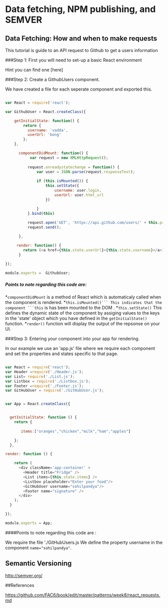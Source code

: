 # Data fetching, NPM publishing, and SEMVER

## Data Fetching: How and when to make requests

This tutorial is guide to an API request to Github to get a users information

###Step 1: First you will need to set-up a basic React environment

Hint  you can find one [here]

###Step 2: Create a GithubUsers component.

We have created a file for each seperate component and exported this.

```javascript 

var React = require('react');

var GithubUser = React.createClass({

	getInitialState: function() {
	    return {
	      username: 'vadda',
	      userUrl: 'bong'
	    };
	},

	  componentDidMount: function() {
	       var request = new XMLHttpRequest();
	     
	      request.onreadystatechange = function() {
	          var user = JSON.parse(request.responseText);
	        
	          if (this.isMounted()) {
	          	  this.setState({
	                  username: user.login,
	                  userUrl: user.html_url
	              })

	          }
	      }.bind(this)
	    
   	      request.open('GET', 'https://api.github.com/users/' + this.props.username); // http specific to API. 
   	      request.send();

	  },

     render: function() {
	    return (<a href={this.state.userUrl}>{this.state.username}</a>)
	  }

});
    
module.exports =  GithubUser;
```
##### Points to note regarding this code are:

*```componentDidMount``` is a method of React which is automaticaly called when the component is rendered.
*``this.isMounted()``` This indicates that the component ```this`` is has been mounted to the DOM . 
*```this.setState()``` This defines the dynamic state of the component by assiging values to the keys in the 'state' object which you have defined in the ```getInitialState()``` function.
*```render()``` function will display the output of the repsonse on your UI. 

###Step 3: Entering your component into your app for rendering. 

In our example we use an 'app.js' file where we require each component and set the properties and states specific to that page.  

```javascript

var React = require('react');
var Header =require('./Header.js');
var List= require('./List.js');
var Listbox = require('./Listbox.js');
var Footer =require('./Footer.js');
var GitHubUser = require('./GitHubUser.js');


var App = React.createClass({


  getInitialState: function () {
    return {
       
       items:["oranges","chicken","milk","ham","apples"]

    };
  },

render: function () {

    return (
      <div className='app-container' >
        <Header title="Fridge" />
        <List items={this.state.items} />
        <Listbox placeholder="Enter your food"/>
        <GitHubUser username="sohilpandya"/>
        <Footer name="signature" />
      </div>
    );
  }

});

module.exports = App;

```

####Points to note regarding this code are : 

We require the file './GitHubUsers.js
We define the property username in the component ```name="sohilpandya"```.

## Semantic Versioning

http://semver.org/

##References

https://github.com/FAC6/book/edit/master/patterns/week8/react_requests.md
